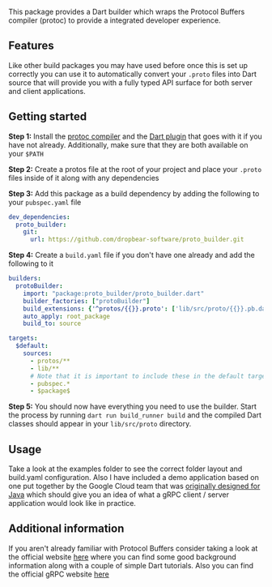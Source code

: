 <!-- 
This README describes the package. If you publish this package to pub.dev,
this README's contents appear on the landing page for your package.

For information about how to write a good package README, see the guide for
[writing package pages](https://dart.dev/guides/libraries/writing-package-pages). 

For general information about developing packages, see the Dart guide for
[creating packages](https://dart.dev/guides/libraries/create-library-packages)
and the Flutter guide for
[developing packages and plugins](https://flutter.dev/developing-packages). 
-->

This package provides a Dart builder which wraps the Protocol Buffers compiler (protoc) to provide a integrated developer experience.

## Features

Like other build packages you may have used before once this is set up correctly you can use it to automatically convert your `.proto` files into Dart source that will provide you with a fully typed API surface for both server and client applications.

## Getting started

**Step 1:** Install the [protoc compiler](https://github.com/protocolbuffers/protobuf/releases) and the [Dart plugin](https://github.com/google/protobuf.dart/tree/master/protoc_plugin) that goes with it if you have not already. Additionally, make sure that they are both available on your `$PATH`

**Step 2:** Create a protos file at the root of your project and place your `.proto` files inside of it along with any dependencies

**Step 3:** Add this package as a build dependency by adding the following to your `pubspec.yaml` file
```yaml
dev_dependencies:
  proto_builder:
    git:
      url: https://github.com/dropbear-software/proto_builder.git
```

**Step 4:** Create a `build.yaml` file if you don't have one already and add the following to it
```yaml
builders:
  protoBuilder:
    import: "package:proto_builder/proto_builder.dart"
    builder_factories: ["protoBuilder"]
    build_extensions: {'^protos/{{}}.proto': ['lib/src/proto/{{}}.pb.dart', 'lib/src/proto/{{}}.pbenum.dart', 'lib/src/proto/{{}}.pbjson.dart', 'lib/src/proto/{{}}.pbgrpc.dart']}
    auto_apply: root_package
    build_to: source

targets:
  $default:
    sources:
      - protos/**
      - lib/**
      # Note that it is important to include these in the default target.
      - pubspec.*
      - $package$
```

**Step 5:** You should now have everything you need to use the builder. Start the process by running `dart run build_runner build` and the compiled Dart classes should appear in your `lib/src/proto` directory.


## Usage

Take a look at the examples folder to see the correct folder layout and build.yaml configuration. Also I have included a demo application based on one put together by the Google Cloud team that was [originally designed for Java](https://github.com/GoogleCloudPlatform/java-docs-samples/tree/main/endpoints/bookstore-grpc) which should give you an idea of what a gRPC client / server application would look like in practice.

## Additional information

If you aren't already familiar with Protocol Buffers consider taking a look at the official website [here](https://developers.google.com/protocol-buffers) where you can find some good background information along with a couple of simple Dart tutorials. Also you can find the official gRPC website [here](https://grpc.io/)
